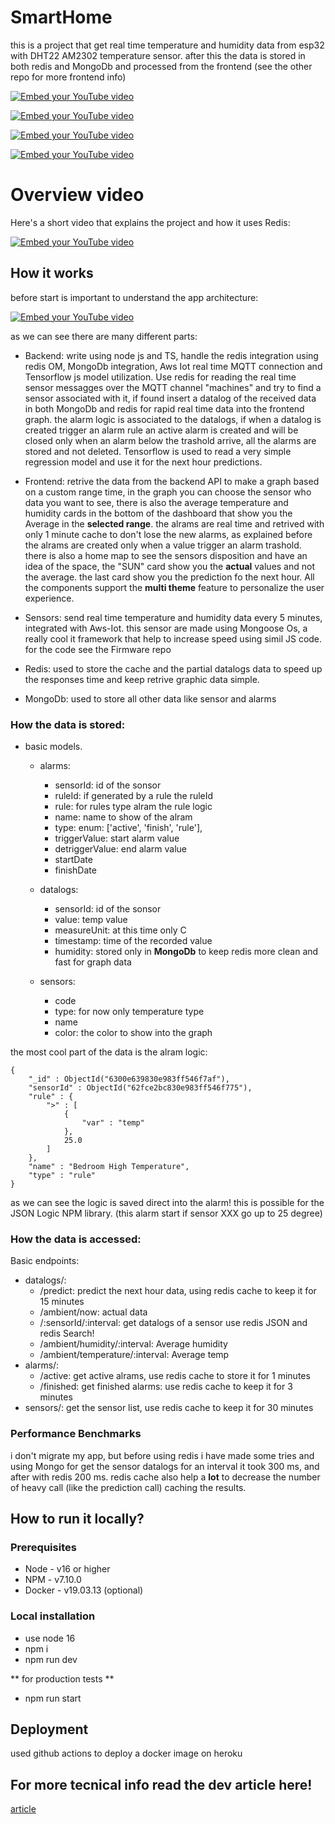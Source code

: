 # SmartHome

this is a project that get real time temperature and humidity data from esp32 with DHT22 AM2302 temperature sensor. after this the data
is stored in both redis and MongoDb and processed from the frontend (see the other repo for more frontend info)

[![Embed your YouTube video](./assets/baseGraph.gif)](./assets/baseGraph.gif)

[![Embed your YouTube video](./assets/customColor.gif)](./assets/customColor.gif)

[![Embed your YouTube video](./assets/map.png)](./assets/map.png)

[![Embed your YouTube video](./assets/footer.png)](./assets/footer.png)

# Overview video

Here's a short video that explains the project and how it uses Redis:

[![Embed your YouTube video](./assets/map.png)](https://www.youtube.com/watch?v=0IFBh0KPuxA)

## How it works
before start is important to understand the app architecture:

[![Embed your YouTube video](./assets/architecture.png)](./assets/architecture.png)

as we can see there are many different parts:
* Backend: write using node js and TS, handle the redis integration using redis OM, MongoDb integration, Aws Iot real time MQTT connection
and Tensorflow js model utilization. Use redis for reading the real time sensor messagges over the MQTT channel "machines" and try to find a sensor associated with it,
if found insert a datalog of the received data in both MongoDb and redis for rapid real time data into the frontend graph.
the alarm logic is associated to the datalogs, if when a datalog is created trigger an alarm rule an active alarm is created and will be closed only when an alarm below the trashold arrive, all the alarms are stored and not deleted.
Tensorflow is used to read a very simple regression model and use it for the next hour predictions.

* Frontend: retrive the data from the backend API to make a graph based on a custom range time, in the graph you can choose the sensor who data you want to see,
there is also the average temperature and humidity cards in the bottom of the dashboard that show you the Average in the **selected range**. 
the alrams are real time and retrived with only 1 minute cache to don't lose the new alarms, as explained before the alrams are created only when a value trigger an alarm trashold.
there is also a home map to see the sensors disposition and have an idea of the space, the "SUN" card show you the **actual** values and not the average.
the last card show you the prediction fo the next hour.
All the components support the **multi theme** feature to personalize the user experience.

* Sensors: send real time temperature and humidity data every 5 minutes, integrated with Aws-Iot. this sensor are made using Mongoose Os, a really cool it framework that help to increase speed using simil JS code. for the code see the Firmware repo

* Redis: used to store the cache and the partial datalogs data to speed up the responses time and keep retrive graphic data simple.

* MongoDb: used to store all other data like sensor and alarms

### How the data is stored:

* basic models.
    * alarms:
        * sensorId: id of the sonsor
        * ruleId: if generated by a rule the ruleId
        * rule: for rules type alram the rule logic
        * name: name to show of the alram
        * type:  enum: ['active', 'finish', 'rule'],
        * triggerValue: start alarm value
        * detriggerValue: end alarm value
        * startDate
        * finishDate
        
    * datalogs:
        * sensorId: id of the sonsor
        * value: temp value
        * measureUnit: at this time only C
        * timestamp: time of the recorded value
        * humidity: stored only in **MongoDb** to keep redis more clean and fast for graph data
        
    * sensors:
        * code
        * type: for now only temperature type
        * name
        * color: the color to show into the graph

the most cool part of the data is the alram logic:
```
{
    "_id" : ObjectId("6300e639830e983ff546f7af"),
    "sensorId" : ObjectId("62fce2bc830e983ff546f775"),
    "rule" : {
        ">" : [
            {
                "var" : "temp"
            },
            25.0
        ]
    },
    "name" : "Bedroom High Temperature",
    "type" : "rule"
}
```

as we can see the logic is saved direct into the alarm! this is possible for the JSON Logic NPM library. (this alarm start if sensor XXX go up to 25 degree)

### How the data is accessed:

Basic endpoints: 
* datalogs/: 
    - /predict: predict the next hour data, using redis cache to keep it for 15 minutes
    - /ambient/now: actual data
    - /:sensorId/:interval: get datalogs of a sensor use redis JSON and redis Search!
    - /ambient/humidity/:interval: Average humidity
    - /ambient/temperature/:interval: Average temp
* alarms/:
    - /active: get active alrams, use redis cache to store it for 1 minutes
    - /finished: get finished alarms: use redis cache to keep it for 3 minutes
* sensors/: get the sensor list, use redis cache to keep it for 30 minutes

### Performance Benchmarks

i don't migrate my app, but before using redis i have made some tries and using Mongo for get the sensor datalogs for an interval it took 300 ms,
and after with redis 200 ms. redis cache also help a **lot** to decrease the number of heavy call (like the prediction call) caching the results.

## How to run it locally?

### Prerequisites

- Node - v16 or higher
- NPM - v7.10.0
- Docker - v19.03.13 (optional)

### Local installation

* use node 16
* npm i
* npm run dev

** for production tests **
* npm run start

## Deployment

used github actions to deploy a docker image on heroku

## For more tecnical info read the dev article here!

[article](https://dev.to/marcobertelli/smarthome-your-home-data-in-real-time-2jjd)

